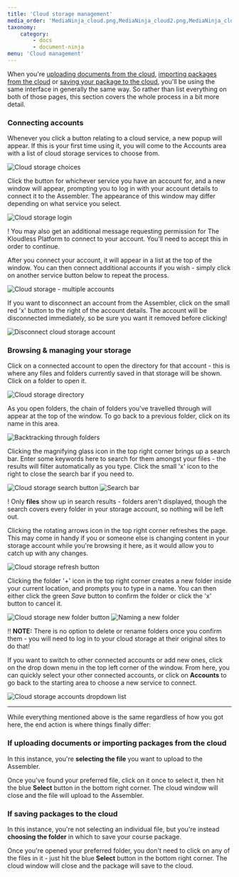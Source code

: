 ```yaml
---
title: 'Cloud storage management'
media_order: 'MediaNinja_cloud.png,MediaNinja_cloud2.png,MediaNinja_cloud3.png,MediaNinja_cloud4.png,MediaNinja_cloud4b.png,cloud-additional-accounts2.png,cloud-additional-accounts-remove.png,MediaNinja_cloud5.png,cloud-previous-folders.png,cloud-searchbar.png,MediaNinja_cloud4c.png,MediaNinja_cloud4d.png,cloud-new-folder-name.png'
taxonomy:
    category:
        - docs
        - document-ninja
menu: 'Cloud management'
---
```


When you're [uploading documents from the cloud](https://guide.coursesuite.ninja/assembler/usage/add-documents/uploading-documents#upload-from-the-cloud), [importing packages from the cloud](https://guide.coursesuite.ninja/assembler/usage/add-documents/importing-packages#import-from-the-cloud) or [saving your package to the cloud](https://guide.coursesuite.ninja/assembler/usage/publishing-your-package/save-to-cloud), you'll be using the same interface in generally the same way. So rather than list everything on both of those pages, this section covers the whole process in a bit more detail.

### Connecting accounts

Whenever you click a button relating to a cloud service, a new popup will appear. If this is your first time using it, you will come to the Accounts area with a list of cloud storage services to choose from.

![Cloud storage choices](MediaNinja_cloud.png?resize=408,300)

Click the button for whichever service you have an account for, and a new window will appear, prompting you to log in with your account details to connect it to the Assembler. The appearance of this window may differ depending on what service you select.

![Cloud storage login](MediaNinja_cloud2.png?resize=408,400)

! You may also get an additional message requesting permission for The Kloudless Platform to connect to your account. You'll need to accept this in order to continue.

After you connect your account, it will appear in a list at the top of the window. You can then connect additional accounts if you wish - simply click on another service button below to repeat the process.

![Cloud storage - multiple accounts](cloud-additional-accounts2.png?resize=408,400)

If you want to disconnect an account from the Assembler, click on the small red 'x' button to the right of the account details. The account will be disconnected immediately, so be sure you want it removed before clicking!

![Disconnect cloud storage account](cloud-additional-accounts-remove.png?resize=408,50)

### Browsing & managing your storage

Click on a connected account to open the directory for that account - this is where any files and folders currently saved in that storage will be shown. Click on a folder to open it.

![Cloud storage directory](MediaNinja_cloud4.png?resize=408,300)

As you open folders, the chain of folders you've travelled through will appear at the top of the window. To go back to a previous folder, click on its name in this area.

![Backtracking through folders](cloud-previous-folders.png)

Clicking the magnifying glass icon in the top right corner brings up a search bar. Enter some keywords here to search for them amongst your files - the results will filter automatically as you type. Click the small 'x' icon to the right to close the search bar if you need to.

![Cloud storage search button](MediaNinja_cloud4d.png)
![Search bar](cloud-searchbar.png)

! Only **files** show up in search results - folders aren't displayed, though the search covers every folder in your storage account, so nothing will be left out.

Clicking the rotating arrows icon in the top right corner refreshes the page. This may come in handy if you or someone else is changing content in your storage account while you're browsing it here, as it would allow you to catch up with any changes.

![Cloud storage refresh button](MediaNinja_cloud4c.png)

Clicking the folder '+' icon in the top right corner creates a new folder inside your current location, and prompts you to type in a name. You can then either click the green *Save* button to confirm the folder or click the 'x' button to cancel it.

![Cloud storage new folder button](MediaNinja_cloud4b.png)
![Naming a new folder](cloud-new-folder-name.png)

!! **NOTE:** There is no option to delete or rename folders once you confirm them - you will need to log in to your cloud storage at their original sites to do that!

If you want to switch to other connected accounts or add new ones, click on the drop down menu in the top left corner of the window. From here, you can quickly select your other connected accounts, or click on **Accounts** to go back to the starting area to choose a new service to connect.

![Cloud storage accounts dropdown list](MediaNinja_cloud5.png)

---

While everything mentioned above is the same regardless of how you got here, the end action is where things finally differ:

### If uploading documents or importing packages from the cloud

In this instance, you're **selecting the file** you want to upload to the Assembler.

Once you've found your preferred file, click on it once to select it, then hit the blue **Select** button in the bottom right corner. The cloud window will close and the file will upload to the Assembler.

### If saving packages to the cloud

In this instance, you're not selecting an individual file, but you're instead **choosing the folder** in which to save your course package.

Once you're opened your preferred folder, you don't need to click on any of the files in it - just hit the blue **Select** button in the bottom right corner. The cloud window will close and the package will save to the cloud.